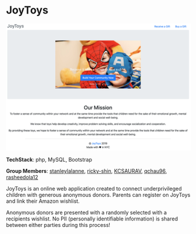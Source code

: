 # JoyToys

![Image of JoyToys Homepage](/promo_img/index.png)

**TechStack**: php, MySQL, Bootstrap

**Group Members**: [stanleylalanne](https://github.com/stanleylalanne), [ricky-shin](https://github.com/ricky-shin), [KCSAURAV](https://github.com/KCSAURAV), [qchau96](https://github.com/qchau96), [rasheedola12](https://github.com/rasheedola12)

JoyToys is an online web application created to connect underprivileged children with generous anonymous donors. Parents can register on JoyToys and link their Amazon wishlist. 

Anonymous donors are presented with a randomly selected with a recipients wishlist. No PII (personally identifiable information) is shared between either parties during this process!

